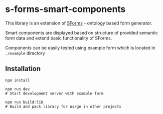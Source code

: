 # s-forms-smart-components

This library is an extension of 
[SForms](https://github.com/kbss-cvut/s-forms) - ontology based form generator.

Smart components
are displayed based on structure of provided semantic form data
and extend basic functionality of SForms.

Components can be easily tested using
example form which is located in `./example` directory

## Installation

```
npm install

npm run dev
# Start development server with example form

npm run build:lib
# Build and pack library for usage in other projects
```
